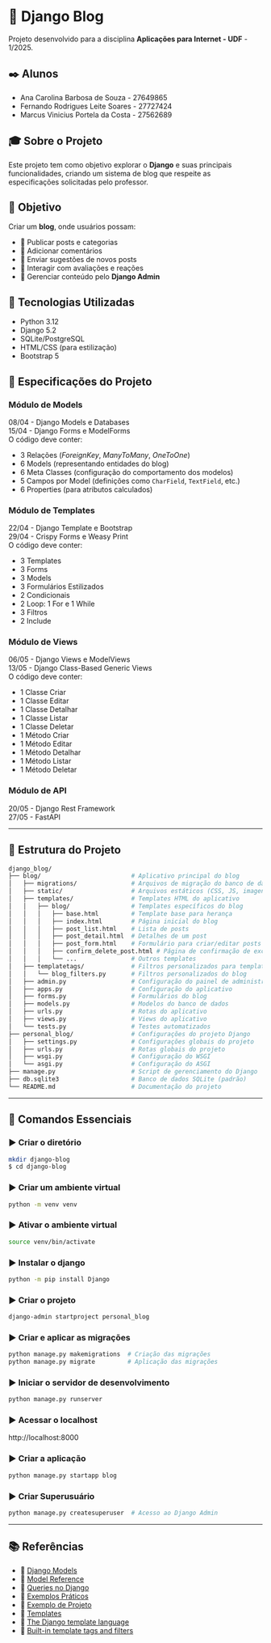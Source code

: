 # 📝 Django Blog

Projeto desenvolvido para a disciplina **Aplicações para Internet - UDF** - 1/2025.

## ✒️ Alunos
- Ana Carolina Barbosa de Souza - 27649865
- Fernando Rodrigues Leite Soares - 27727424
- Marcus Vinicius Portela da Costa - 27562689


## 🎓 Sobre o Projeto
Este projeto tem como objetivo explorar o **Django** e suas principais funcionalidades, criando um sistema de blog que respeite as especificações solicitadas pelo professor.

## 🎯 Objetivo 
Criar um **blog**, onde usuários possam:
- 🔹 Publicar posts e categorias
- 🔹 Adicionar comentários
- 🔹 Enviar sugestões de novos posts
- 🔹 Interagir com avaliações e reações
- 🔹 Gerenciar conteúdo pelo **Django Admin**


## 🔧 Tecnologias Utilizadas
- Python 3.12
- Django 5.2
- SQLite/PostgreSQL
- HTML/CSS (para estilização)
- Bootstrap 5


## 📌 Especificações do Projeto
### Módulo de Models
08/04 - Django Models e Databases  
15/04 - Django Forms e ModelForms  
O código deve conter:
- 3 Relações (_ForeignKey_, _ManyToMany_, _OneToOne_)
- 6 Models (representando entidades do blog)
- 6 Meta Classes (configuração do comportamento dos modelos)
- 5 Campos por Model (definições como `CharField`, `TextField`, etc.)
- 6 Properties (para atributos calculados)

### Módulo de Templates
22/04 - Django Template e Bootstrap  
29/04 - Crispy Forms e Weasy Print  
O código deve conter:
- 3 Templates
- 3 Forms 
- 3 Models
- 3 Formulários Estilizados 
- 2 Condicionais 
- 2 Loop: 1 For e 1 While 
- 3 Filtros 
- 2 Include 

### Módulo de Views
06/05 - Django Views e ModelViews  
13/05 - Django Class-Based Generic Views  
O código deve conter:
- 1 Classe Criar
- 1 Classe Editar 
- 1 Classe Detalhar
- 1 Classe Listar 
- 1 Classe Deletar 
- 1 Método Criar 
- 1 Método Editar
- 1 Método Detalhar 
- 1 Método Listar 
- 1 Método Deletar

### Módulo de API
20/05 - Django Rest Framework  
27/05 - FastAPI

---

## 📂 Estrutura do Projeto
```bash
django_blog/
├── blog/                         # Aplicativo principal do blog
│   ├── migrations/               # Arquivos de migração do banco de dados
│   ├── static/                   # Arquivos estáticos (CSS, JS, imagens)
│   ├── templates/                # Templates HTML do aplicativo
│   │   ├── blog/                 # Templates específicos do blog
│   │   │   ├── base.html         # Template base para herança
│   │   │   ├── index.html        # Página inicial do blog
│   │   │   ├── post_list.html    # Lista de posts
│   │   │   ├── post_detail.html  # Detalhes de um post
│   │   │   ├── post_form.html    # Formulário para criar/editar posts
│   │   │   ├── confirm_delete_post.html # Página de confirmação de exclusão
│   │   │   └── ...               # Outros templates
│   ├── templatetags/             # Filtros personalizados para templates
│   │   └── blog_filters.py       # Filtros personalizados do blog
│   ├── admin.py                  # Configuração do painel de administração
│   ├── apps.py                   # Configuração do aplicativo
│   ├── forms.py                  # Formulários do blog
│   ├── models.py                 # Modelos do banco de dados
│   ├── urls.py                   # Rotas do aplicativo
│   ├── views.py                  # Views do aplicativo
│   └── tests.py                  # Testes automatizados
├── personal_blog/                # Configurações do projeto Django
│   ├── settings.py               # Configurações globais do projeto
│   ├── urls.py                   # Rotas globais do projeto
│   ├── wsgi.py                   # Configuração do WSGI
│   └── asgi.py                   # Configuração do ASGI
├── manage.py                     # Script de gerenciamento do Django
├── db.sqlite3                    # Banco de dados SQLite (padrão)
└── README.md                     # Documentação do projeto
```

---

## 🚀 Comandos Essenciais
### ▶️ **Criar o diretório**
```bash
mkdir django-blog
$ cd django-blog
```
### ▶️ **Criar um ambiente virtual**
```bash
python -m venv venv
```
### ▶️ **Ativar o ambiente virtual**
```bash
source venv/bin/activate
```
### ▶️ **Instalar o django**
```bash
python -m pip install Django
```
### ▶️ **Criar o projeto**
```bash
django-admin startproject personal_blog 
``` 
### ▶️ **Criar e aplicar as migrações**
```bash
python manage.py makemigrations  # Criação das migrações
python manage.py migrate         # Aplicação das migrações
```
### ▶️ **Iniciar o servidor de desenvolvimento**
```bash
python manage.py runserver
```
### ▶️ **Acessar o localhost**
http://localhost:8000 
### ▶️ **Criar a aplicação**
```bash
python manage.py startapp blog
```
### ▶️ **Criar Superusuário**
```bash
python manage.py createsuperuser  # Acesso ao Django Admin
```
---

## 📚 Referências
- 📖 [Django Models](https://docs.djangoproject.com/en/5.1/topics/db/models/)
- 📖 [Model Reference](https://docs.djangoproject.com/en/5.1/ref/models/)
- 📖 [Queries no Django](https://docs.djangoproject.com/en/5.1/topics/db/queries/)
- 📖 [Exemplos Práticos](https://docs.djangoproject.com/en/5.1/topics/db/examples/)
- 📖 [Exemplo de Projeto](https://realpython.com/build-a-blog-from-scratch-django/)
- 📖 [Templates](https://docs.djangoproject.com/en/5.2/topics/templates/)
- 📖 [The Django template language](https://docs.djangoproject.com/en/5.2/ref/templates/language/)
- 📖 [Built-in template tags and filters](https://docs.djangoproject.com/en/5.2/ref/templates/builtins/)
